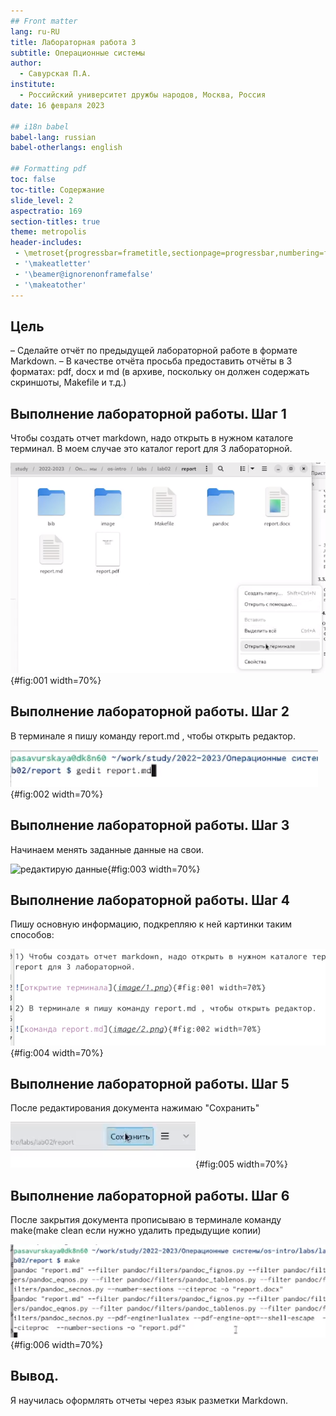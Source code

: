 ```yaml
---
## Front matter
lang: ru-RU
title: Лабораторная работа 3
subtitle: Операционные системы
author:
  - Савурская П.А.
institute:
  - Российский университет дружбы народов, Москва, Россия
date: 16 февраля 2023

## i18n babel
babel-lang: russian
babel-otherlangs: english

## Formatting pdf
toc: false
toc-title: Содержание
slide_level: 2
aspectratio: 169
section-titles: true
theme: metropolis
header-includes:
 - \metroset{progressbar=frametitle,sectionpage=progressbar,numbering=fraction}
 - '\makeatletter'
 - '\beamer@ignorenonframefalse'
 - '\makeatother'
---
```


## Цель

– Сделайте отчёт по предыдущей лабораторной работе в формате Markdown.
– В качестве отчёта просьба предоставить отчёты в 3 форматах: pdf, docx и md (в архиве, поскольку он должен содержать скриншоты, Makefile и т.д.)

## Выполнение лабораторной работы. Шаг 1

Чтобы создать отчет markdown, надо открыть в нужном каталоге терминал. В моем случае это каталог report для 3 лабораторной.

![открытие терминала](image/1.png){#fig:001 width=70%}

## Выполнение лабораторной работы. Шаг 2

В терминале я пишу команду report.md , чтобы открыть редактор.

![команда report.md](image/2.png){#fig:002 width=70%}

## Выполнение лабораторной работы. Шаг 3

Начинаем менять заданные данные на свои.

![редактирую данные](image/3.png){#fig:003 width=70%}

## Выполнение лабораторной работы. Шаг 4

Пишу основную информацию, подкрепляю к ней картинки таким способов:

![прикрепление картинок](image/4.png){#fig:004 width=70%}

## Выполнение лабораторной работы. Шаг 5

После редактирования документа нажимаю "Сохранить"

![сохранение](image/5.png){#fig:005 width=70%}

## Выполнение лабораторной работы. Шаг 6

После закрытия документа прописываю в терминале команду make(make clean если нужно удалить предыдущие копии)

![команда make](image/6.png){#fig:006 width=70%}

## Вывод.

Я научилась оформлять отчеты через язык разметки Markdown.


